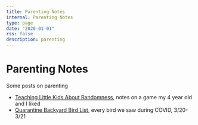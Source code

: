 ```yaml
---
title: Parenting Notes
internal: Parenting Notes
type: page
date: "2020-01-01"
rss: false
description: parenting
---
```


# Parenting Notes
Some posts on parenting

- [Teaching Little Kids About Randomness](parenting/randomness), notes on a game my 4 year old and I liked 
- [Quarantine Backyard Bird List](parenting/quarantine-bird-list), every bird we saw during COVID, 3/20-3/21
